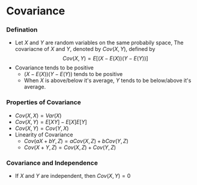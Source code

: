 # Covariance
### Defination
- Let $X$ and $Y$ are random variables on the same probabily space, The covariacne of $X$ and $Y$, denoted by $Cov(X,Y)$, defined by
$$Cov(X,Y) = E[(X-E(X))(Y-E(Y))]$$
- Covariance tends to be positive
  - $(X-E(X))(Y-E(Y))$ tends to be positive
  - When $X$ is above/below it's average, $Y$ tends to be below/above it's average.
### Properties of Covariance
- $Cov(X,X) = Var(X)$
- $Cov(X,Y) = E[XY] - E[X]E[Y]$
- $Cov(X,Y) = Cov(Y,X)$
- Linearity of Covariance
  - $Cov(aX+bY,Z) = aCov(X,Z) + bCov(Y,Z)$
  - $Cov(X+Y,Z) = Cov(X,Z) + Cov(Y,Z)$

### Covariance and Independence
- If $X$ and $Y$ are independent, then $Cov(X,Y) = 0$
